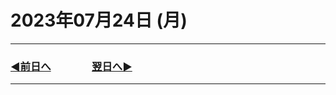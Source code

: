 # 2023年07月24日 (月)

---

### [◀️前日へ](https://github.com/yuasys/chatty-journal/blob/main/2023/07/2023-07-23.md)&emsp;&emsp;&emsp;&emsp;[翌日へ▶️](https://github.com/yuasys/chatty-journal/blob/main/2023/07/2023-07-25.md)

---
